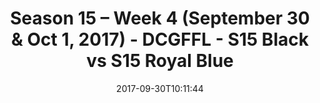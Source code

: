 ---
title: Season 15 – Week 4 (September 30 & Oct 1, 2017) - DCGFFL - S15 Black vs S15
  Royal Blue
teams-score:
- team: _teams/s15-black.md
  score: 36
- team: _teams/s15-royal-blue.md
  score: 6
mvp: Daniel Allen, Jack Blaney
game-ball: Cory Kraftson, Matt Sauer
season: 15
week: 4
date: '2017-09-30T10:11:44'
pageid: season-15-week-4-september-30-oct-1-2017-5681-vs-5694
---